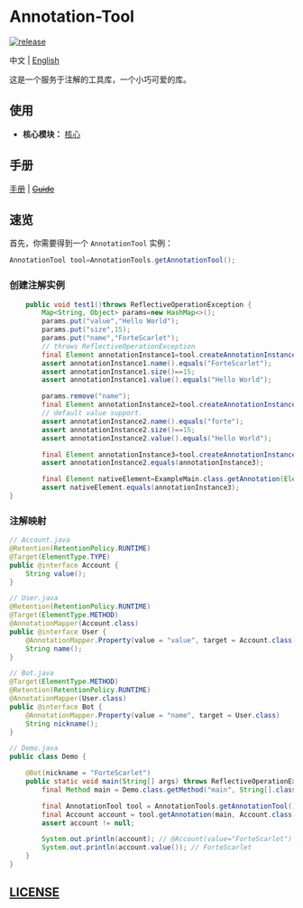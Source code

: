 # Annotation-Tool
<a href="https://repo1.maven.org/maven2/love/forte/annotation-tool/core" target="_blank">
      <img alt="release" src="https://img.shields.io/nexus/r/love.forte.annotation-tool/core?label=repo1-lastVersion&server=https%3A%2F%2Foss.sonatype.org" />
    </a>

中文 | [English](README.md)

这是一个服务于注解的工具库，一个小巧可爱的库。

## 使用

- **核心模块：** [核心](core)

## 手册
[手册](guide/cn) | [~~Guide~~](guide/en)

## 速览

首先，你需要得到一个 `AnnotationTool` 实例：

```java
AnnotationTool tool=AnnotationTools.getAnnotationTool();
```

### 创建注解实例

```java
    public void test1()throws ReflectiveOperationException {
        Map<String, Object> params=new HashMap<>();
        params.put("value","Hello World");
        params.put("size",15);
        params.put("name","ForteScarlet");
        // throws ReflectiveOperationException
        final Element annotationInstance1=tool.createAnnotationInstance(Element.class,params);
        assert annotationInstance1.name().equals("ForteScarlet");
        assert annotationInstance1.size()==15;
        assert annotationInstance1.value().equals("Hello World");

        params.remove("name");
        final Element annotationInstance2=tool.createAnnotationInstance(Element.class,params);
        // default value support.
        assert annotationInstance2.name().equals("forte");
        assert annotationInstance2.size()==15;
        assert annotationInstance2.value().equals("Hello World");

        final Element annotationInstance3=tool.createAnnotationInstance(Element.class,params);
        assert annotationInstance2.equals(annotationInstance3);

        final Element nativeElement=ExampleMain.class.getAnnotation(Element.class);
        assert nativeElement.equals(annotationInstance3);
}
```

### 注解映射

```java
// Account.java
@Retention(RetentionPolicy.RUNTIME)
@Target(ElementType.TYPE)
public @interface Account {
    String value();
}

// User.java
@Retention(RetentionPolicy.RUNTIME)
@Target(ElementType.METHOD)
@AnnotationMapper(Account.class)
public @interface User {
    @AnnotationMapper.Property(value = "value", target = Account.class)
    String name();
}

// Bot.java
@Target(ElementType.METHOD)
@Retention(RetentionPolicy.RUNTIME)
@AnnotationMapper(User.class)
public @interface Bot {
    @AnnotationMapper.Property(value = "name", target = User.class)
    String nickname();
}

// Demo.java
public class Demo {

    @Bot(nickname = "ForteScarlet")
    public static void main(String[] args) throws ReflectiveOperationException {
        final Method main = Demo.class.getMethod("main", String[].class);

        final AnnotationTool tool = AnnotationTools.getAnnotationTool();
        final Account account = tool.getAnnotation(main, Account.class);
        assert account != null;

        System.out.println(account); // @Account(value="ForteScarlet")
        System.out.println(account.value()); // ForteScarlet
    }
}
```

## [LICENSE](LICENSE)

